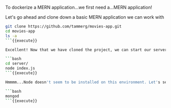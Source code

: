 To dockerize a MERN application...we first need a...MERN application!

Let's go ahead and clone down a basic MERN application we can work with

```bash
git clone https://github.com/tammerg/movies-app.git
cd movies-app
ls -a
```{{execute}}

Excellent! Now that we have cloned the project, we can start our server and be on our way!

```bash
cd server/
node index.js
```{{execute}}

Hmmmm...Node doesn't seem to be installed on this environment. Let's see if other technologies we would need are installed, like MongoDB:

```bash
mongod
```{{execute}}